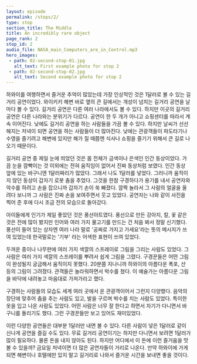 ```yaml
---
layout: episode
permalink: /stops/2/
type: stop
section_title: The Middle
title: An incredibly rare object
page_rank: 2
stop_id: 2
audio_file: NASA_main_Computers_are_in_Control.mp3
hero_images:
 - path: 02-second-stop-01.jpg
   alt_text: First example photo for stop 2
 - path: 02-second-stop-02.jpg
   alt_text: Second example photo for stop 2
---
```


하와이를 여행하면서 즐거운 추억이 많았는데 가장 인상적인 것은 1달러로 볼 수 있는 길거리 공연이었다. 와이키키 해변 바로 옆의 큰 길에서는 개성이 넘치는 길거리 공연을 날마다 볼 수 있다. 길거리 공연은 다른 여러 나라에서도 볼 수 있다. 하지만 이곳의 길거리 공연은 다른 나라와는 분위기가 다르다. 공연이 한 두 개가 아니고 쇼핑센터를 따라서 계속 이어진다. 낮에도 길거리 공연을 하는 사람들을 가끔 볼 수 있다. 하지만 날씨가 선선해지는 저녁이 되면 공연을 하는 사람들이 더 많아진다. 낮에는 관광객들이 파도타기나 수영을 즐기려고 해변에 있지만 해가 질 때쯤엔 식사나 쇼핑을 즐기기 위해서 큰 길로 나오기 때문이다.

길거리 공연 중 제일 눈에 띄었던 것은 몸 전체가 금색이나 은색인 인간 동상이었다. 가끔 눈을 깜빡이는 것 이외에는 전혀 움직임이 없어서 진짜 동상처럼 보였다. 인간 동상 앞에 있는 바구니엔 1달러짜리가 많았다. 그래서 나도 1달러를 넣었다. 그러니까 움직이지 않던 동상이 갑자기 로봇 춤을 추었다. 그것을 한참 구경하다가 용기를 내서 공연자와 악수를 하려고 손을 잡으니까 갑자기 손이 쑥 빠졌다. 깜짝 놀라서 그 사람의 얼굴을 올려다 보니까 그 사람은 진짜 손을 보여주면서 웃고 있었다. 공연자는 나와 같이 사진을 찍어 준 후에 다시 조금 전의 모습으로 돌아갔다.

아이들에게 인기가 제일 좋았던 것은 풍선아트였다. 풍선으로 만든 강아지, 칼, 꽃 같은 것은 전에 많이 봤지만 인어와 여러 가지 물고기를 만드는 건 처음 봐서 정말 신기했다. 풍선이 들어 있는 상자엔 여러 나라 말로 '공짜로 가지고 가세요'라는 뜻의 메시지가 쓰여 있었는데 한국말로는 '기부' 라는 어색한 표현이 쓰여 있었다.

두꺼운 종이나 나무판에 여러 가지 색깔의 스프레이로 그림을 그리는 사람도 있었다. 그 사람은 여러 가지 색깔의 스프레이를 뿌려서 쉽게 그림을 그렸다. 구경꾼들은 어떤 그림이 완성될지 궁금해서 움직이지 못했다. 20분쯤 지나니까 하와이의 아름다운 폭포, 산 등의 그림이 그려졌다. 관객들은 놀라워하면서 박수를 쳤다. 이 예술가는 아름다운 그림을 바닥에 내려놓고 마음대로 가져가라고 했다.

구경하는 사람들의 모습도 세계 여러 곳에서 온 관광객이어서 그런지 다양했다. 음악의 장단에 맞추어 춤을 추는 사람도 있고, 발을 구르며 박수를 치는 사람도 있었다. 특이한 옷을 입고 나온 사람도 있었다. 어떤 사람은 너무 잘 한다고 하면서 자기가 다니면서 바구니를 돌리기도 했다. 그런 구경꾼들만 보고 있어도 재미있었다.

이런 다양한 공연들은 대부분 1달러만 내면 볼 수 있다. 다른 사람이 넣은 1달러로 같이 신나게 공연을 즐길 수도 있다. 무료 길거리 공연이기는 하지만 다니면서 보려면 1달러가 많이 필요하다. 물론 돈을 내지 않아도 된다. 하지만 어디에서 이 돈에 이런 즐거움을 맛볼 수 있을까? 금요일 저녁이면 더 많은 공연자들이 거리로 나온다. 만약 하와이에 가게 되면 해변이나 호텔에만 있지 말고 길거리로 나와서 즐거운 시간을 보내면 좋을 것이다.
